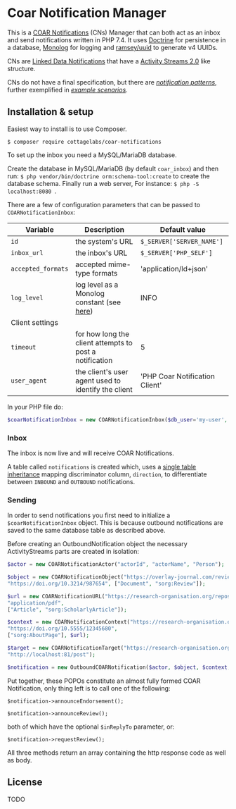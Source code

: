 # Coar Notification Manager

This is a [COAR Notifications](https://notify.coar-repositories.org/) (CNs) Manager that can both act as an inbox and
send notifications written in PHP 7.4. It uses [Doctrine](https://www.doctrine-project.org/) for persistence in a 
database, [Monolog](https://github.com/Seldaek/monolog) for logging and
[ramsey/uuid](https://github.com/ramsey/uuid) to generate v4 UUIDs.

CNs are [Linked Data Notifications](https://www.w3.org/TR/2017/REC-ldn-20170502/) that
have a [Activity Streams 2.0](https://www.w3.org/TR/activitystreams-core/) like structure.

CNs do not have a final specification, but there are 
[_notification patterns_](https://notify.coar-repositories.org/patterns/), further exemplified in
[_example scenarios_](https://notify.coar-repositories.org/scenarios/).

## Installation & setup
Easiest way to install is to use Composer.

`$ composer require cottagelabs/coar-notifications`

To set up the inbox you need a MySQL/MariaDB database.

Create the database in MySQL/MariaDB (by default `coar_inbox`) and then run: `$ php vendor/bin/doctrine orm:schema-tool:create` to create the database schema.
Finally run a web server, For instance: `$ php -S localhost:8080 `.

There are a few of configuration parameters that can be passed to `COARNotificationInbox`:

| Variable           | Description  | Default value    |
| -----              |    ----      |             --- |
| `id`               | the system's URL        | `$_SERVER['SERVER_NAME']`      |
| `inbox_url`        | the inbox's URL         | `$_SERVER['PHP_SELF']`         |
| `accepted_formats` | accepted mime-type formats    |  'application/ld+json'        |
| `log_level`        | log level as a Monolog constant (see [here](https://github.com/Seldaek/monolog/blob/main/doc/01-usage.md]))         | INFO         |
| Client settings |
| `timeout`  | for how long the client attempts to post a notification         | 5         |
| `user_agent`       | the client's user agent used to identify the client         | 'PHP Coar Notification Client'        |

In your PHP file do:

```php
$coarNotificationInbox = new COARNotificationInbox($db_user='my-user', $db_password='my-secret-pw');
```

### Inbox
The inbox is now live and will receive COAR Notifications.

A table called `notifications` is created which, uses a 
[single table inheritance](https://www.doctrine-project.org/projects/doctrine-orm/en/2.9/reference/inheritance-mapping.html#single-table-inheritance) mapping
discriminator column, `direction`, to differentiate between `INBOUND` and `OUTBOUND`
notifications.

### Sending
In order to send notifications you first need to initialize a `$coarNotificationInbox` object.
This is because outbound notifications are saved to the same database table as described above.

Before creating an OutboundNotification object the necessary ActivityStreams parts are created in isolation:

```php
$actor = new COARNotificationActor("actorId", "actorName", "Person");

$object = new COARNotificationObject("https://overlay-journal.com/reviews/000001/00001",
"https://doi.org/10.3214/987654", ["Document", "sorg:Review"]);

$url = new COARNotificationURL("https://research-organisation.org/repository/preprint/201203/421/content.pdf",
"application/pdf",
["Article", "sorg:ScholarlyArticle"]);

$context = new COARNotificationContext("https://research-organisation.org/repository/preprint/201203/421/",
"https://doi.org/10.5555/12345680",
["sorg:AboutPage"], $url);

$target = new COARNotificationTarget("https://research-organisation.org/repository",
"http://localhost:81/post");

$notification = new OutboundCOARNotification($actor, $object, $context, $target);
```

Put together, these POPOs constitute an almost fully formed COAR Notification, only thing left is to call one of the following:

`$notification->announceEndorsement();`

`$notification->announceReview();`

both of which have the optional `$inReplyTo` parameter, or:

`$notification->requestReview();`

All three methods return an array containing the http response code as well as body.

## License
TODO

